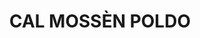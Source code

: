 ---
layout: patrimoni-details
title:  "CAL MOSSÈN POLDO"
collections: ["patrimoni-arquitectonic", "bcil-previstos-cbp"]
coordinates:
  - group1:
        - [1.461396868629951, 42.35811992594914]
        - [1.461397441455079, 42.358211725424248]
        - [1.461401385955382, 42.358280622207211]
        - [1.461522113128204, 42.358283094424252]
        - [1.461526740782792, 42.358216398870233]
        - [1.461535029682791, 42.358140868816122]
        - [1.461396868629951, 42.35811992594914]
---